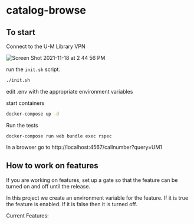 # catalog-browse

## To start
Connect to the U-M Library VPN

![Screen Shot 2021-11-18 at 2 44 56 PM](https://user-images.githubusercontent.com/27687379/142486728-5fe21b80-b02c-4e89-a2ef-e74440e99bfa.png)

run the `init.sh` script. 
```bash
./init.sh
```

edit .env with the appropriate environment variables 

start containers

```bash
docker-compose up -d
```

Run the tests
```
docker-compose run web bundle exec rspec
```
In a browser go to http://localhost:4567/callnumber?query=UM1

## How to work on features
If you are working on features, set up a gate so that the feature can be turned on and off until the release.

In this project we create an environment variable for the feature. If it is true the feature is enabled. If it is false then it is turned off. 

Current Features:
